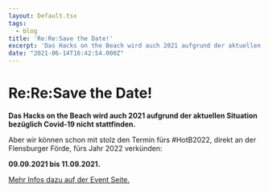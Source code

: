 ```yaml
---
layout: Default.tsx
tags:
  - blog
title: 'Re:Re:Save the Date!'
excerpt: 'Das Hacks on the Beach wird auch 2021 aufgrund der aktuellen Situation bezüglich Covid-19 nicht stattfinden. Aber wir können schon mit stolz den Termin fürs #HotB2022, direkt an der Flensburger […]'
date: "2021-06-14T16:42:54.000Z"
---
```


# Re:Re:Save the Date!


<p id="block-36e9ecc6-caa2-4c02-8899-9d7e8f670df4"><strong>Das Hacks on the Beach wird auch 2021 aufgrund der aktuellen Situation bezüglich Covid-19 nicht stattfinden.</strong></p>



<p id="block-bd0042f5-ed72-4168-80ba-24130585d1f3">Aber wir können schon mit stolz den Termin fürs #HotB2022, direkt an der Flensburger Förde, fürs Jahr 2022 verkünden:</p>



<p id="block-7dc8d39a-4feb-490a-9f41-aff836a98f1a"><strong>09.09.2021 bis 11.09.2021.</strong></p>



<p><a href="https://chaostreff-flensburg.de/2021/hacks-on-the-beach-2022/" data-type="post" data-id="1551">Mehr Infos dazu auf der Event Seite.</a></p>

